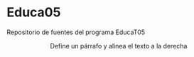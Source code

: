  #                                                         Educa05
Repositorio de fuentes del programa EducaT05
<P ALIGN=center>
Define un párrafo y alinea el texto a la derecha
